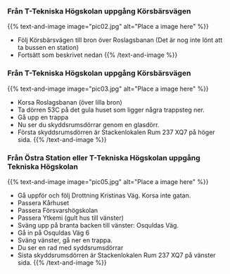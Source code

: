 <!-- 
.. title: Hitta till Stacken
.. slug: hitta
.. description:
-->

### Från T-Tekniska Högskolan uppgång Körsbärsvägen
{{% text-and-image image="pic02.jpg" alt="Place a image here" %}}

* Följ Körsbärsvägen till bron över Roslagsbanan (Det är nog inte lönt att ta bussen en station)
* Fortsätt som beskrivet nedan
{{% /text-and-image %}}

### Från T-Tekniska Högskolan uppgång Körsbärsvägen
{{% text-and-image image="pic03.jpg" alt="Place a image here" %}}

* Korsa Roslagsbanan (över lilla bron)
* Ta dörren 53C på det gula huset som ligger några trappsteg ner.
* Gå upp en trappa
* Nu ser du skyddsrumsdörrar genom en glasdörr.
* Första skyddsrumsdörren är Stackenlokalen Rum 237 XQ7 på höger sida.
{{% /text-and-image %}}

### Från Östra Station eller T-Tekniska Högskolan uppgång Tekniska Högskolan
{{% text-and-image image="pic05.jpg" alt="Place a image here" %}}

* Gå uppför och följ Drottning Kristinas Väg. Korsa inte gatan.
* Passera Kårhuset
* Passera Försvarshögskolan
* Passera Ytkemi (gult hus till vänster)
* Sväng upp på branta backen till vänster: Osquldas Väg.
* Gå in på Osquldas Väg 6
* Sväng vänster, gå ner en trappa.
* Du ser en rad med syddsrumsdörrar
* Sista skyddsrumsdörren är Stackenlokalen Rum 237 XQ7 på vänster sida.
{{% /text-and-image %}}
